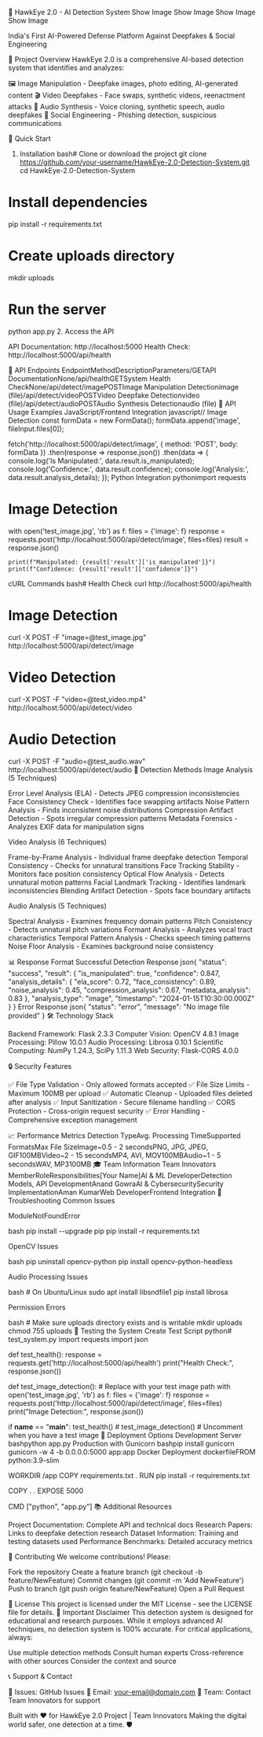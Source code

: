 🦅 HawkEye 2.0 - AI Detection System
Show Image
Show Image
Show Image
Show Image

India's First AI-Powered Defense Platform Against Deepfakes & Social Engineering

🎯 Project Overview
HawkEye 2.0 is a comprehensive AI-based detection system that identifies and analyzes:

🖼️ Image Manipulation - Deepfake images, photo editing, AI-generated content
🎬 Video Deepfakes - Face swaps, synthetic videos, reenactment attacks
🎵 Audio Synthesis - Voice cloning, synthetic speech, audio deepfakes
📧 Social Engineering - Phishing detection, suspicious communications

🚀 Quick Start
1. Installation
bash# Clone or download the project
git clone https://github.com/your-username/HawkEye-2.0-Detection-System.git
cd HawkEye-2.0-Detection-System

# Install dependencies
pip install -r requirements.txt

# Create uploads directory
mkdir uploads

# Run the server
python app.py
2. Access the API

API Documentation: http://localhost:5000
Health Check: http://localhost:5000/api/health

🔧 API Endpoints
EndpointMethodDescriptionParameters/GETAPI DocumentationNone/api/healthGETSystem Health CheckNone/api/detect/imagePOSTImage Manipulation Detectionimage (file)/api/detect/videoPOSTVideo Deepfake Detectionvideo (file)/api/detect/audioPOSTAudio Synthesis Detectionaudio (file)
📡 API Usage Examples
JavaScript/Frontend Integration
javascript// Image Detection
const formData = new FormData();
formData.append('image', fileInput.files[0]);

fetch('http://localhost:5000/api/detect/image', {
    method: 'POST',
    body: formData
})
.then(response => response.json())
.then(data => {
    console.log('Is Manipulated:', data.result.is_manipulated);
    console.log('Confidence:', data.result.confidence);
    console.log('Analysis:', data.result.analysis_details);
});
Python Integration
pythonimport requests

# Image Detection
with open('test_image.jpg', 'rb') as f:
    files = {'image': f}
    response = requests.post('http://localhost:5000/api/detect/image', files=files)
    result = response.json()
    
    print(f"Manipulated: {result['result']['is_manipulated']}")
    print(f"Confidence: {result['result']['confidence']}")
cURL Commands
bash# Health Check
curl http://localhost:5000/api/health

# Image Detection
curl -X POST -F "image=@test_image.jpg" http://localhost:5000/api/detect/image

# Video Detection  
curl -X POST -F "video=@test_video.mp4" http://localhost:5000/api/detect/video

# Audio Detection
curl -X POST -F "audio=@test_audio.wav" http://localhost:5000/api/detect/audio
🧠 Detection Methods
Image Analysis (5 Techniques)

Error Level Analysis (ELA) - Detects JPEG compression inconsistencies
Face Consistency Check - Identifies face swapping artifacts
Noise Pattern Analysis - Finds inconsistent noise distributions
Compression Artifact Detection - Spots irregular compression patterns
Metadata Forensics - Analyzes EXIF data for manipulation signs

Video Analysis (6 Techniques)

Frame-by-Frame Analysis - Individual frame deepfake detection
Temporal Consistency - Checks for unnatural transitions
Face Tracking Stability - Monitors face position consistency
Optical Flow Analysis - Detects unnatural motion patterns
Facial Landmark Tracking - Identifies landmark inconsistencies
Blending Artifact Detection - Spots face boundary artifacts

Audio Analysis (5 Techniques)

Spectral Analysis - Examines frequency domain patterns
Pitch Consistency - Detects unnatural pitch variations
Formant Analysis - Analyzes vocal tract characteristics
Temporal Pattern Analysis - Checks speech timing patterns
Noise Floor Analysis - Examines background noise consistency

📊 Response Format
Successful Detection Response
json{
    "status": "success",
    "result": {
        "is_manipulated": true,
        "confidence": 0.847,
        "analysis_details": {
            "ela_score": 0.72,
            "face_consistency": 0.89,
            "noise_analysis": 0.45,
            "compression_analysis": 0.67,
            "metadata_analysis": 0.83
        },
        "analysis_type": "image",
        "timestamp": "2024-01-15T10:30:00.000Z"
    }
}
Error Response
json{
    "status": "error",
    "message": "No image file provided"
}
🛠️ Technology Stack

Backend Framework: Flask 2.3.3
Computer Vision: OpenCV 4.8.1
Image Processing: Pillow 10.0.1
Audio Processing: Librosa 0.10.1
Scientific Computing: NumPy 1.24.3, SciPy 1.11.3
Web Security: Flask-CORS 4.0.0

🔒 Security Features

✅ File Type Validation - Only allowed formats accepted
✅ File Size Limits - Maximum 100MB per upload
✅ Automatic Cleanup - Uploaded files deleted after analysis
✅ Input Sanitization - Secure filename handling
✅ CORS Protection - Cross-origin request security
✅ Error Handling - Comprehensive exception management

📈 Performance Metrics
Detection TypeAvg. Processing TimeSupported FormatsMax File SizeImage~0.5 - 2 secondsPNG, JPG, JPEG, GIF100MBVideo~2 - 15 secondsMP4, AVI, MOV100MBAudio~1 - 5 secondsWAV, MP3100MB
🎓 Team Information
Team Innovators
MemberRoleResponsibilities[Your Name]AI & ML DeveloperDetection Models, API DevelopmentAnand GowraAI & CybersecuritySecurity ImplementationAman KumarWeb DeveloperFrontend Integration
🐛 Troubleshooting
Common Issues

ModuleNotFoundError

bash   pip install --upgrade pip
   pip install -r requirements.txt

OpenCV Issues

bash   pip uninstall opencv-python
   pip install opencv-python-headless

Audio Processing Issues

bash   # On Ubuntu/Linux
   sudo apt install libsndfile1
   pip install librosa

Permission Errors

bash   # Make sure uploads directory exists and is writable
   mkdir uploads
   chmod 755 uploads
🧪 Testing the System
Create Test Script
python# test_system.py
import requests
import json

def test_health():
    response = requests.get('http://localhost:5000/api/health')
    print("Health Check:", response.json())

def test_image_detection():
    # Replace with your test image path
    with open('test_image.jpg', 'rb') as f:
        files = {'image': f}
        response = requests.post('http://localhost:5000/api/detect/image', files=files)
        print("Image Detection:", response.json())

if __name__ == "__main__":
    test_health()
    # test_image_detection()  # Uncomment when you have a test image
🚀 Deployment Options
Development Server
bashpython app.py
Production with Gunicorn
bashpip install gunicorn
gunicorn -w 4 -b 0.0.0.0:5000 app:app
Docker Deployment
dockerfileFROM python:3.9-slim

WORKDIR /app
COPY requirements.txt .
RUN pip install -r requirements.txt

COPY . .
EXPOSE 5000

CMD ["python", "app.py"]
📚 Additional Resources

Project Documentation: Complete API and technical docs
Research Papers: Links to deepfake detection research
Dataset Information: Training and testing datasets used
Performance Benchmarks: Detailed accuracy metrics

🤝 Contributing
We welcome contributions! Please:

Fork the repository
Create a feature branch (git checkout -b feature/NewFeature)
Commit changes (git commit -m 'Add NewFeature')
Push to branch (git push origin feature/NewFeature)
Open a Pull Request

📄 License
This project is licensed under the MIT License - see the LICENSE file for details.
🚨 Important Disclaimer
This detection system is designed for educational and research purposes. While it employs advanced AI techniques, no detection system is 100% accurate. For critical applications, always:

Use multiple detection methods
Consult human experts
Cross-reference with other sources
Consider the context and source

📞 Support & Contact

🐛 Issues: GitHub Issues
📧 Email: your-email@domain.com
💬 Team: Contact Team Innovators for support


Built with ❤️ for HawkEye 2.0 Project | Team Innovators
Making the digital world safer, one detection at a time. 🛡️